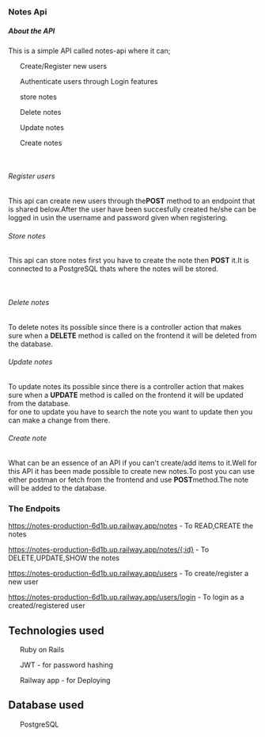 <h3>Notes Api</h3>
<h5>About the API</h5>
<p>This is a simple API called notes-api where it can;</p>
<ul> Create/Register new users</ul>
<ul>Authenticate users through Login features</ul>
 <ul>store notes</ul>
 <ul>Delete notes</ul>
 <ul>Update notes</ul>
 <ul>Create notes</ul>
 </br>
 </hr>
  <h6>Register users</h6>
 <p>This api can create new users through the<b>POST</b> method to an endpoint that is shared below.After the user have been succesfully created he/she can be logged in usin the username and password given when registering.</p>
 <h6>Store notes</h6>
 <p>This api can store notes first you have to create the note then <b>POST</b> it.It is connected to a PostgreSQL thats where the notes will be stored.</p>
 </br>
 <h6>Delete notes</h6>
 <p>To delete notes its possible since there is a controller action that makes sure when a <b>DELETE</b> method is called on the frontend it will be deleted from the database.</p>
 <h6>Update notes</h6>
  <p>To update notes its possible since there is a controller action that makes sure when a <b>UPDATE</b> method is called on the frontend it will be updated from the database.
  </br>
  for one to update you have to search the note you want to update then you can make a change from there.
  </p>
 <h6>Create  note</h6>
<p>What can be an essence of an API if you can't create/add items to it.Well for this API it has been made possible to create new notes.To post you can use either postman or fetch from the frontend and use <b>POST</b>method.The note will be added to the database.</p>

<h3>The Endpoits</h3>
<p><a href="https://notes-production-6d1b.up.railway.app/notes">https://notes-production-6d1b.up.railway.app/notes</a> - To READ,CREATE  the notes </p>
<p><a href="https://notes-production-6d1b.up.railway.app/notes/{:id}">https://notes-production-6d1b.up.railway.app/notes/{:id}</a> - To DELETE,UPDATE,SHOW  the notes </p>

<p><a href="https://notes-production-6d1b.up.railway.app/users">https://notes-production-6d1b.up.railway.app/users</a> - To create/register a new user  </p>
<p><a href="https://notes-production-6d1b.up.railway.app/users/login">https://notes-production-6d1b.up.railway.app/users/login</a> - To login as a created/registered user  </p>

<h2>Technologies used</h2>
<ul>Ruby on Rails</ul>
<ul>JWT - for password hashing</ul>
<ul>Railway app - for Deploying</ul>

<h2>Database used</h2>
<ul>PostgreSQL</ul>



